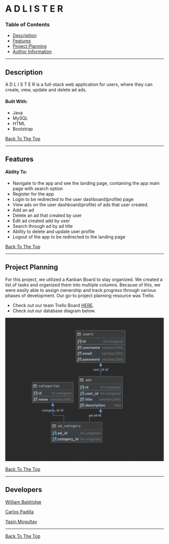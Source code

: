 # A D L I S T E R

### Table of Contents
- [Description](#description)
- [Features](#features)
- [Project Planning](#project-planning)
- [Author Information](#developers)

---

## Description
A D L I S T E R is a full-stack web application for users, where they can create, view, update and delete ad ads.

#### Built With:
* Java
* MySQL
* HTML
* Bootstrap

[Back To The Top](#A-D-L-I-S-T-E-R)

---

## Features
#### Ability To:
* Navigate to the app and see the landing page, containing the app main page with search option
* Register for the app
* Login to be redirected to the user dashboard(profile) page
* View ads on the user dashboard(profile) of ads that user created.
* Add an ad 
* Delete an ad that created by user
* Edit ad created add by user
* Search through ad by ad title
* Ability to delete and update user profile
* Logout of the app to be redirected to the landing page

[Back To The Top](#A-D-L-I-S-T-E-R)

---

## Project Planning
For this project, we utilized a Kanban Board to stay organized. We created a list of tasks and organized them into multiple columns. Because of this, we were easily able to assign ownership and track progress through various phases of development. Our go-to project planning resource was Trello.

* Check out our team Trello Board [HERE](https://trello.com/b/Faebw9yQ/kanban-board).
* Check out our database diagram below.


![Picture of database diagram](src/main/webapp/img/ADLISTER-Database-Design.png)

[Back To The Top](#A-D-L-I-S-T-E-R)


---

## Developers
[William Baldridge](https://github.com/WilliamBaldridge)

[Carlos Padilla](https://github.com/carlospadilla91)

[Yasin Mogultay](https://github.com/YasinMogultay)

---

[Back To The Top](#A-D-L-I-S-T-E-R)